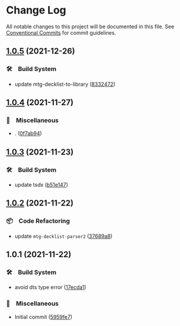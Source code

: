 # Change Log

All notable changes to this project will be documented in this file.
See [Conventional Commits](https://conventionalcommits.org) for commit guidelines.

## [1.0.5](https://github.com/bluelovers/ws-mtg/compare/mtg-decklist-to-library@1.0.4...mtg-decklist-to-library@1.0.5) (2021-12-26)


### 🛠　Build System

* update mtg-decklist-to-library ([8332472](https://github.com/bluelovers/ws-mtg/commit/83324726b442f412c325d48031409542ed23e8c1))





## [1.0.4](https://github.com/bluelovers/ws-mtg/compare/mtg-decklist-to-library@1.0.3...mtg-decklist-to-library@1.0.4) (2021-11-27)


### 🔖　Miscellaneous

* . ([0f7ab94](https://github.com/bluelovers/ws-mtg/commit/0f7ab943638ff0d9ec411196b4737bbea5e136bf))





## [1.0.3](https://github.com/bluelovers/ws-mtg/compare/mtg-decklist-to-library@1.0.2...mtg-decklist-to-library@1.0.3) (2021-11-23)


### 🛠　Build System

* update tsdx ([b51e147](https://github.com/bluelovers/ws-mtg/commit/b51e1470283e9fdf07ce0649b3a06cdadd98716e))





## [1.0.2](https://github.com/bluelovers/ws-mtg/compare/mtg-decklist-to-library@1.0.1...mtg-decklist-to-library@1.0.2) (2021-11-22)


### 📦　Code Refactoring

* update `mtg-decklist-parser2` ([37689a8](https://github.com/bluelovers/ws-mtg/commit/37689a839e62b98a44d9e9e263f2ef3f326644f2))





## 1.0.1 (2021-11-22)


### 🛠　Build System

* avoid dts type error ([17ecda1](https://github.com/bluelovers/ws-mtg/commit/17ecda1f480d5565f585b683497a020bbc447db7))


### 🔖　Miscellaneous

* Initial commit ([5959fe7](https://github.com/bluelovers/ws-mtg/commit/5959fe7c1d8e6bfe32b0e14c1a4d5c8ff890e38d))
